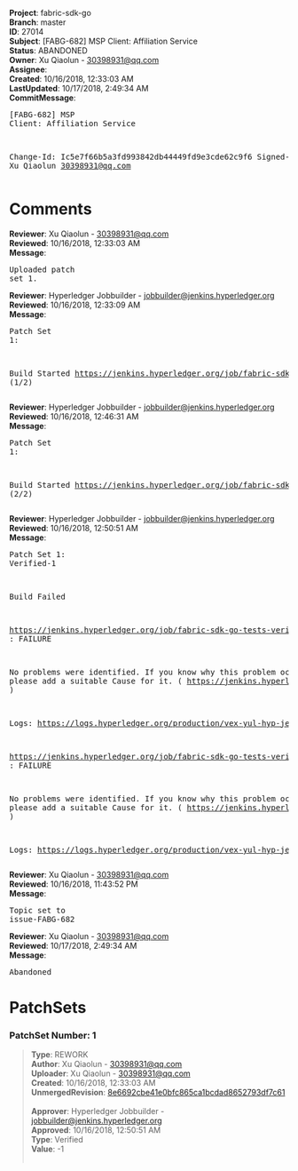 <strong>Project</strong>: fabric-sdk-go<br><strong>Branch</strong>: master<br><strong>ID</strong>: 27014<br><strong>Subject</strong>: [FABG-682] MSP Client: Affiliation Service<br><strong>Status</strong>: ABANDONED<br><strong>Owner</strong>: Xu Qiaolun - 30398931@qq.com<br><strong>Assignee</strong>:<br><strong>Created</strong>: 10/16/2018, 12:33:03 AM<br><strong>LastUpdated</strong>: 10/17/2018, 2:49:34 AM<br><strong>CommitMessage</strong>:<br><pre>[FABG-682] MSP Client: Affiliation Service

Change-Id: Ic5e7f66b5a3fd993842db44449fd9e3cde62c9f6
Signed-off-by: Xu Qiaolun <30398931@qq.com>
</pre><h1>Comments</h1><strong>Reviewer</strong>: Xu Qiaolun - 30398931@qq.com<br><strong>Reviewed</strong>: 10/16/2018, 12:33:03 AM<br><strong>Message</strong>: <pre>Uploaded patch set 1.</pre><strong>Reviewer</strong>: Hyperledger Jobbuilder - jobbuilder@jenkins.hyperledger.org<br><strong>Reviewed</strong>: 10/16/2018, 12:33:09 AM<br><strong>Message</strong>: <pre>Patch Set 1:

Build Started https://jenkins.hyperledger.org/job/fabric-sdk-go-tests-verify-s390x/4130/ (1/2)</pre><strong>Reviewer</strong>: Hyperledger Jobbuilder - jobbuilder@jenkins.hyperledger.org<br><strong>Reviewed</strong>: 10/16/2018, 12:46:31 AM<br><strong>Message</strong>: <pre>Patch Set 1:

Build Started https://jenkins.hyperledger.org/job/fabric-sdk-go-tests-verify-x86_64/4009/ (2/2)</pre><strong>Reviewer</strong>: Hyperledger Jobbuilder - jobbuilder@jenkins.hyperledger.org<br><strong>Reviewed</strong>: 10/16/2018, 12:50:51 AM<br><strong>Message</strong>: <pre>Patch Set 1: Verified-1

Build Failed 

https://jenkins.hyperledger.org/job/fabric-sdk-go-tests-verify-x86_64/4009/ : FAILURE

No problems were identified. If you know why this problem occurred, please add a suitable Cause for it. ( https://jenkins.hyperledger.org/job/fabric-sdk-go-tests-verify-x86_64/4009/ )

Logs: https://logs.hyperledger.org/production/vex-yul-hyp-jenkins-3/fabric-sdk-go-tests-verify-x86_64/4009

https://jenkins.hyperledger.org/job/fabric-sdk-go-tests-verify-s390x/4130/ : FAILURE

No problems were identified. If you know why this problem occurred, please add a suitable Cause for it. ( https://jenkins.hyperledger.org/job/fabric-sdk-go-tests-verify-s390x/4130/ )

Logs: https://logs.hyperledger.org/production/vex-yul-hyp-jenkins-3/fabric-sdk-go-tests-verify-s390x/4130</pre><strong>Reviewer</strong>: Xu Qiaolun - 30398931@qq.com<br><strong>Reviewed</strong>: 10/16/2018, 11:43:52 PM<br><strong>Message</strong>: <pre>Topic set to issue-FABG-682</pre><strong>Reviewer</strong>: Xu Qiaolun - 30398931@qq.com<br><strong>Reviewed</strong>: 10/17/2018, 2:49:34 AM<br><strong>Message</strong>: <pre>Abandoned</pre><h1>PatchSets</h1><h3>PatchSet Number: 1</h3><blockquote><strong>Type</strong>: REWORK<br><strong>Author</strong>: Xu Qiaolun - 30398931@qq.com<br><strong>Uploader</strong>: Xu Qiaolun - 30398931@qq.com<br><strong>Created</strong>: 10/16/2018, 12:33:03 AM<br><strong>UnmergedRevision</strong>: [8e6692cbe41e0bfc865ca1bcdad8652793df7c61](https://github.com/hyperledger-gerrit-archive/fabric-sdk-go/commit/8e6692cbe41e0bfc865ca1bcdad8652793df7c61)<br><br><strong>Approver</strong>: Hyperledger Jobbuilder - jobbuilder@jenkins.hyperledger.org<br><strong>Approved</strong>: 10/16/2018, 12:50:51 AM<br><strong>Type</strong>: Verified<br><strong>Value</strong>: -1<br><br></blockquote>